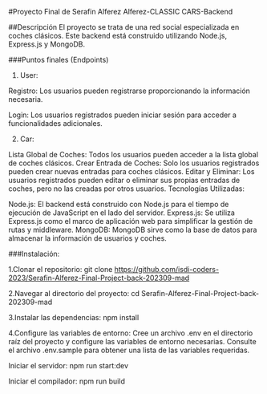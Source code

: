 #Proyecto Final de Serafin Alferez Alferez-CLASSIC CARS-Backend

##Descripción
El proyecto se trata de una red social especializada en coches clásicos. Este backend está construido utilizando Node.js, Express.js y MongoDB.

###Puntos finales (Endpoints)

1. User:

Registro: Los usuarios pueden registrarse proporcionando la información necesaria.

Login: Los usuarios registrados pueden iniciar sesión para acceder a funcionalidades adicionales.

2. Car:

Lista Global de Coches: Todos los usuarios pueden acceder a la lista global de coches clásicos.
Crear Entrada de Coches: Solo los usuarios registrados pueden crear nuevas entradas para coches clásicos.
Editar y Eliminar: Los usuarios registrados pueden editar o eliminar sus propias entradas de coches, pero no las creadas por otros usuarios.
Tecnologías Utilizadas:

Node.js: El backend está construido con Node.js para el tiempo de ejecución de JavaScript en el lado del servidor.
Express.js: Se utiliza Express.js como el marco de aplicación web para simplificar la gestión de rutas y middleware.
MongoDB: MongoDB sirve como la base de datos para almacenar la información de usuarios y coches.

###Instalación:

1.Clonar el repositorio: 
  git clone https://github.com/isdi-coders-2023/Serafin-Alferez-Final-Project-back-202309-mad

2.Navegar al directorio del proyecto: 
  cd Serafin-Alferez-Final-Project-back-202309-mad

3.Instalar las dependencias:
  npm install

4.Configure las variables de entorno: Cree un archivo .env en el directorio raíz del proyecto y configure las variables de entorno necesarias. Consulte el archivo .env.sample para obtener una lista de las variables requeridas.

Iniciar el servidor: npm run start:dev

Iniciar el compilador: npm run build
